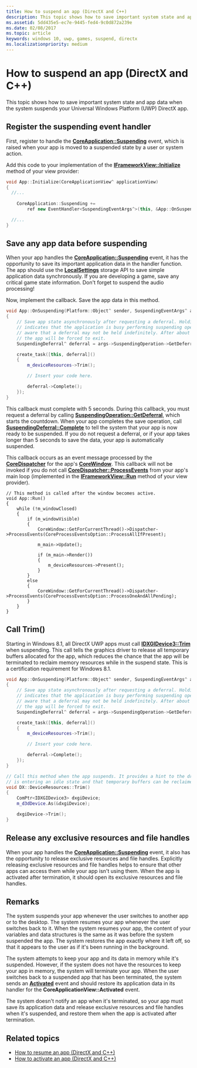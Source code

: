 ```yaml
---
title: How to suspend an app (DirectX and C++)
description: This topic shows how to save important system state and app data when the system suspends your Universal Windows Platform (UWP) DirectX app.
ms.assetid: 5dd435e5-ec7e-9445-fed4-9c0d872a239e
ms.date: 02/08/2017
ms.topic: article
keywords: windows 10, uwp, games, suspend, directx
ms.localizationpriority: medium
---
```

# How to suspend an app (DirectX and C++)



This topic shows how to save important system state and app data when the system suspends your Universal Windows Platform (UWP) DirectX app.

## Register the suspending event handler


First, register to handle the [**CoreApplication::Suspending**](/uwp/api/windows.applicationmodel.core.coreapplication.suspending) event, which is raised when your app is moved to a suspended state by a user or system action.

Add this code to your implementation of the [**IFrameworkView::Initialize**](/uwp/api/windows.applicationmodel.core.iframeworkview.initialize) method of your view provider:

```cpp
void App::Initialize(CoreApplicationView^ applicationView)
{
  //...
  
    CoreApplication::Suspending +=
        ref new EventHandler<SuspendingEventArgs^>(this, &App::OnSuspending);

  //...
}
```

## Save any app data before suspending


When your app handles the [**CoreApplication::Suspending**](/uwp/api/windows.applicationmodel.core.coreapplication.suspending) event, it has the opportunity to save its important application data in the handler function. The app should use the [**LocalSettings**](/uwp/api/windows.storage.applicationdata.localsettings) storage API to save simple application data synchronously. If you are developing a game, save any critical game state information. Don't forget to suspend the audio processing!

Now, implement the callback. Save the app data in this method.

```cpp
void App::OnSuspending(Platform::Object^ sender, SuspendingEventArgs^ args)
{
    // Save app state asynchronously after requesting a deferral. Holding a deferral
    // indicates that the application is busy performing suspending operations. Be
    // aware that a deferral may not be held indefinitely. After about five seconds,
    // the app will be forced to exit.
    SuspendingDeferral^ deferral = args->SuspendingOperation->GetDeferral();

    create_task([this, deferral]()
    {
        m_deviceResources->Trim();

        // Insert your code here.

        deferral->Complete();
    });
}
```

This callback must complete with 5 seconds. During this callback, you must request a deferral by calling [**SuspendingOperation::GetDeferral**](/uwp/api/windows.applicationmodel.suspendingoperation.getdeferral), which starts the countdown. When your app completes the save operation, call [**SuspendingDeferral::Complete**](/uwp/api/windows.applicationmodel.suspendingdeferral.complete) to tell the system that your app is now ready to be suspended. If you do not request a deferral, or if your app takes longer than 5 seconds to save the data, your app is automatically suspended.

This callback occurs as an event message processed by the [**CoreDispatcher**](/uwp/api/Windows.UI.Core.CoreDispatcher) for the app's [**CoreWindow**](/uwp/api/Windows.UI.Core.CoreWindow). This callback will not be invoked if you do not call [**CoreDispatcher::ProcessEvents**](/uwp/api/windows.ui.core.coredispatcher.processevents) from your app's main loop (implemented in the [**IFrameworkView::Run**](/uwp/api/windows.applicationmodel.core.iframeworkview.run) method of your view provider).

``` syntax
// This method is called after the window becomes active.
void App::Run()
{
    while (!m_windowClosed)
    {
        if (m_windowVisible)
        {
            CoreWindow::GetForCurrentThread()->Dispatcher->ProcessEvents(CoreProcessEventsOption::ProcessAllIfPresent);

            m_main->Update();

            if (m_main->Render())
            {
                m_deviceResources->Present();
            }
        }
        else
        {
            CoreWindow::GetForCurrentThread()->Dispatcher->ProcessEvents(CoreProcessEventsOption::ProcessOneAndAllPending);
        }
    }
}
```

## Call Trim()


Starting in Windows 8.1, all DirectX UWP apps must call [**IDXGIDevice3::Trim**](/windows/desktop/api/dxgi1_3/nf-dxgi1_3-idxgidevice3-trim) when suspending. This call tells the graphics driver to release all temporary buffers allocated for the app, which reduces the chance that the app will be terminated to reclaim memory resources while in the suspend state. This is a certification requirement for Windows 8.1.

```cpp
void App::OnSuspending(Platform::Object^ sender, SuspendingEventArgs^ args)
{
    // Save app state asynchronously after requesting a deferral. Holding a deferral
    // indicates that the application is busy performing suspending operations. Be
    // aware that a deferral may not be held indefinitely. After about five seconds,
    // the app will be forced to exit.
    SuspendingDeferral^ deferral = args->SuspendingOperation->GetDeferral();

    create_task([this, deferral]()
    {
        m_deviceResources->Trim();

        // Insert your code here.

        deferral->Complete();
    });
}

// Call this method when the app suspends. It provides a hint to the driver that the app 
// is entering an idle state and that temporary buffers can be reclaimed for use by other apps.
void DX::DeviceResources::Trim()
{
    ComPtr<IDXGIDevice3> dxgiDevice;
    m_d3dDevice.As(&dxgiDevice);

    dxgiDevice->Trim();
}
```

## Release any exclusive resources and file handles


When your app handles the [**CoreApplication::Suspending**](/uwp/api/windows.applicationmodel.core.coreapplication.suspending) event, it also has the opportunity to release exclusive resources and file handles. Explicitly releasing exclusive resources and file handles helps to ensure that other apps can access them while your app isn't using them. When the app is activated after termination, it should open its exclusive resources and file handles.

## Remarks


The system suspends your app whenever the user switches to another app or to the desktop. The system resumes your app whenever the user switches back to it. When the system resumes your app, the content of your variables and data structures is the same as it was before the system suspended the app. The system restores the app exactly where it left off, so that it appears to the user as if it's been running in the background.

The system attempts to keep your app and its data in memory while it's suspended. However, if the system does not have the resources to keep your app in memory, the system will terminate your app. When the user switches back to a suspended app that has been terminated, the system sends an [**Activated**](/uwp/api/windows.applicationmodel.core.coreapplicationview.activated) event and should restore its application data in its handler for the **CoreApplicationView::Activated** event.

The system doesn't notify an app when it's terminated, so your app must save its application data and release exclusive resources and file handles when it's suspended, and restore them when the app is activated after termination.

## Related topics

* [How to resume an app (DirectX and C++)](how-to-resume-an-app-directx-and-cpp.md)
* [How to activate an app (DirectX and C++)](how-to-activate-an-app-directx-and-cpp.md)

 

 